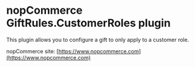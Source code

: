﻿nopCommerce GiftRules.CustomerRoles plugin
===========
This plugin allows you to configure a gift to only apply to a customer role.

nopCommerce site: [https://www.nopcommerce.com](https://www.nopcommerce.com)
